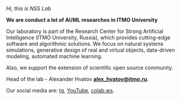 *Hi, this is NSS Lab*

**We are conduct a lot of AI/ML researches in ITMO University**

Our laboratory is part of the Research Center for Strong Artificial Intelligence (ITMO University, Russia), 
which provides cutting-edge software and algorithmic solutions. 
We focus on natural systems simulations, generative design of real and virtual objects, data-driven modeling, automated machine learning.

Also, we support the extension of scientific open source community.

Head of the lab - Alexander Hvatov **alex_hvatov@itmo.ru**.

Our social media are: [tg](https://t.me/NSS_group), 
[YouTube](https://www.youtube.com/channel/UC4K9QWaEUpT_p3R4FeDp5jA), 
[colab.ws](https://colab.ws/).